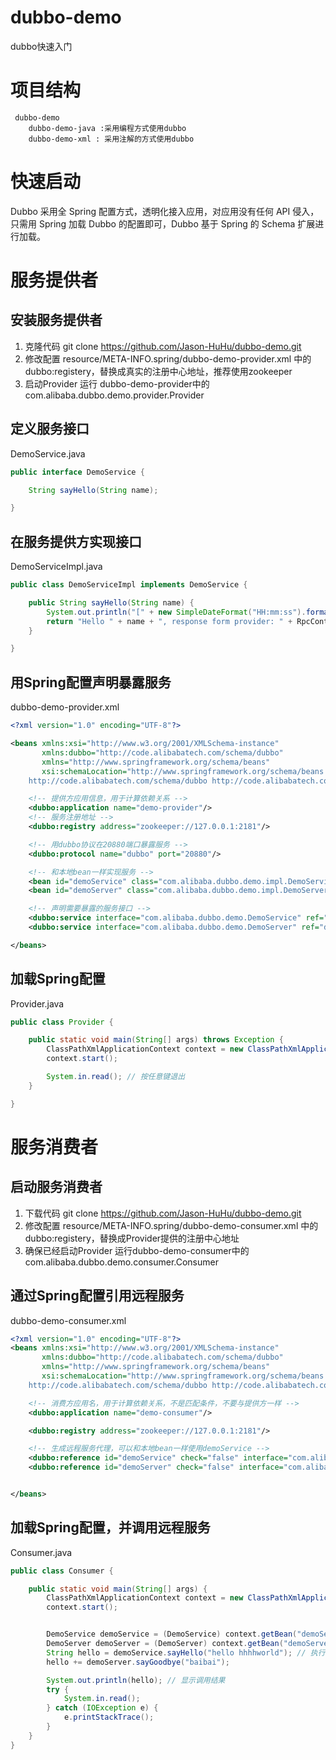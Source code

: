 # dubbo-demo
dubbo快速入门
# 项目结构
```text
 dubbo-demo
    dubbo-demo-java :采用编程方式使用dubbo
    dubbo-demo-xml : 采用注解的方式使用dubbo

```
# 快速启动
Dubbo 采用全 Spring 配置方式，透明化接入应用，对应用没有任何 API 侵入，只需用 Spring 加载 Dubbo 的配置即可，Dubbo 基于 Spring 的 Schema 扩展进行加载。
# 服务提供者
## 安装服务提供者
1. 克隆代码 git clone https://github.com/Jason-HuHu/dubbo-demo.git
2. 修改配置 resource/META-INFO.spring/dubbo-demo-provider.xml 中的dubbo:registery，替换成真实的注册中心地址，推荐使用zookeeper
3. 启动Provider 运行 dubbo-demo-provider中的com.alibaba.dubbo.demo.provider.Provider
## 定义服务接口
DemoService.java
```java
public interface DemoService {

    String sayHello(String name);

}
```
## 在服务提供方实现接口
DemoServiceImpl.java
```java
public class DemoServiceImpl implements DemoService {

    public String sayHello(String name) {
        System.out.println("[" + new SimpleDateFormat("HH:mm:ss").format(new Date()) + "] Hello " + name + ", request from consumer: " + RpcContext.getContext().getRemoteAddress());
        return "Hello " + name + ", response form provider: " + RpcContext.getContext().getLocalAddress();
    }

}
```
## 用Spring配置声明暴露服务

dubbo-demo-provider.xml
```xml
<?xml version="1.0" encoding="UTF-8"?>

<beans xmlns:xsi="http://www.w3.org/2001/XMLSchema-instance"
       xmlns:dubbo="http://code.alibabatech.com/schema/dubbo"
       xmlns="http://www.springframework.org/schema/beans"
       xsi:schemaLocation="http://www.springframework.org/schema/beans http://www.springframework.org/schema/beans/spring-beans-2.5.xsd
	http://code.alibabatech.com/schema/dubbo http://code.alibabatech.com/schema/dubbo/dubbo.xsd">

    <!-- 提供方应用信息，用于计算依赖关系 -->
    <dubbo:application name="demo-provider"/>
    <!-- 服务注册地址 -->
    <dubbo:registry address="zookeeper://127.0.0.1:2181"/>

    <!-- 用dubbo协议在20880端口暴露服务 -->
    <dubbo:protocol name="dubbo" port="20880"/>

    <!-- 和本地bean一样实现服务 -->
    <bean id="demoService" class="com.alibaba.dubbo.demo.impl.DemoServiceImpl"/>
    <bean id="demoServer" class="com.alibaba.dubbo.demo.impl.DemoServerImpl"/>

    <!-- 声明需要暴露的服务接口 -->
    <dubbo:service interface="com.alibaba.dubbo.demo.DemoService" ref="demoService"/>
    <dubbo:service interface="com.alibaba.dubbo.demo.DemoServer" ref="demoServer"/>

</beans>
```
## 加载Spring配置
Provider.java
```java
public class Provider {

    public static void main(String[] args) throws Exception {
        ClassPathXmlApplicationContext context = new ClassPathXmlApplicationContext(new String[]{"META-INF/spring/dubbo-demo-provider.xml"});
        context.start();

        System.in.read(); // 按任意键退出
    }

}
```
# 服务消费者
## 启动服务消费者
1. 下载代码 git clone https://github.com/Jason-HuHu/dubbo-demo.git
2. 修改配置 resource/META-INFO.spring/dubbo-demo-consumer.xml 中的 dubbo:registery，替换成Provider提供的注册中心地址
3. 确保已经启动Provider 运行dubbo-demo-consumer中的com.alibaba.dubbo.demo.consumer.Consumer
## 通过Spring配置引用远程服务
dubbo-demo-consumer.xml
```xml
<?xml version="1.0" encoding="UTF-8"?>
<beans xmlns:xsi="http://www.w3.org/2001/XMLSchema-instance"
       xmlns:dubbo="http://code.alibabatech.com/schema/dubbo"
       xmlns="http://www.springframework.org/schema/beans"
       xsi:schemaLocation="http://www.springframework.org/schema/beans http://www.springframework.org/schema/beans/spring-beans-2.5.xsd
	http://code.alibabatech.com/schema/dubbo http://code.alibabatech.com/schema/dubbo/dubbo.xsd">

    <!-- 消费方应用名，用于计算依赖关系，不是匹配条件，不要与提供方一样 -->
    <dubbo:application name="demo-consumer"/>

    <dubbo:registry address="zookeeper://127.0.0.1:2181"/>

    <!-- 生成远程服务代理，可以和本地bean一样使用demoService -->
    <dubbo:reference id="demoService" check="false" interface="com.alibaba.dubbo.demo.DemoService"/>
    <dubbo:reference id="demoServer" check="false" interface="com.alibaba.dubbo.demo.DemoServer"/>


</beans>
```
## 加载Spring配置，并调用远程服务
Consumer.java
```java
public class Consumer {

    public static void main(String[] args) {
        ClassPathXmlApplicationContext context = new ClassPathXmlApplicationContext(new String[]{"META-INF/spring/dubbo-demo-consumer.xml"});
        context.start();


        DemoService demoService = (DemoService) context.getBean("demoService"); // 获取远程服务代理
        DemoServer demoServer = (DemoServer) context.getBean("demoServer");
        String hello = demoService.sayHello("hello hhhhworld"); // 执行远程方法
        hello += demoServer.sayGoodbye("baibai");

        System.out.println(hello); // 显示调用结果
        try {
            System.in.read();
        } catch (IOException e) {
            e.printStackTrace();
        }
    }
}
```